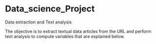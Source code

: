 # Data_science_Project
Data extraction and Text analysis

The objective is to extract textual data articles from the URL and perform text analysis to compute variables that are explained below. 

